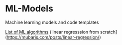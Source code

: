 # ML-Models
Machine learning models and code templates


[List of ML algorithms](https://machinelearningmastery.com/a-tour-of-machine-learning-algorithms/)
{linear regresssion from scratch](https://mubaris.com/posts/linear-regression/)
